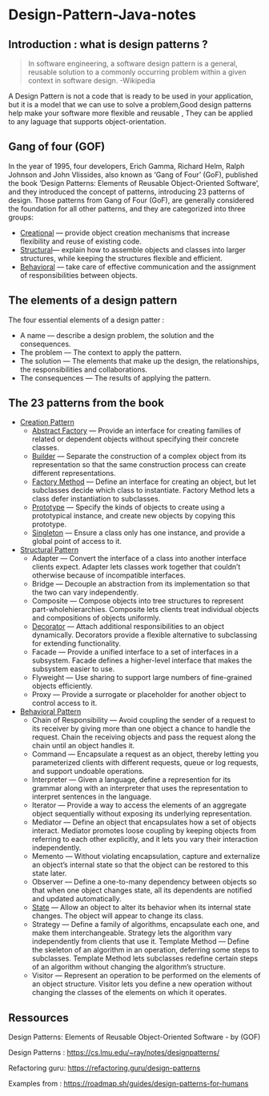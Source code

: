 ﻿# Design-Pattern-Java-notes

## Introduction : what is design patterns ?

> In software engineering, a software design pattern is a general, reusable solution to a commonly occurring problem within a given context in software design. -Wikipedia

A Design Pattern is not a code that is ready to be used in your application, but it is a model that we can use to solve a problem,Good design patterns help make your software more flexible and reusable , They can be applied to any laguage that supports object-orientation.

## Gang of four (GOF)

In the year of 1995, four developers, Erich Gamma, Richard Helm, Ralph Johnson and John Vlissides, also known as ‘Gang of Four’ (GoF), published the book ‘Design Patterns: Elements of Reusable Object-Oriented Software’, and they introduced the concept of patterns, introducing 23 patterns of design. Those patterns from Gang of Four (GoF), are generally considered the foundation for all other patterns, and they are categorized into three groups:

- [Creational](./patterns/creational-patterns/README.md) — provide object creation mechanisms that increase flexibility and reuse of existing code.
- [Structural](./patterns/structural-patterns/README.md)— explain how to assemble objects and classes into larger structures, while keeping the structures flexible and efficient.
- [Behavioral](./patterns/behavioral-patterns/README.md) — take care of effective communication and the assignment of responsibilities between objects.

## The elements of a design pattern

The four essential elements of a design patter :

- A name — describe a design problem, the solution and the consequences.
- The problem — The context to apply the pattern.
- The solution — The elements that make up the design, the relationships, the responsibilities and collaborations.
- The consequences — The results of applying the pattern.

## The 23 patterns from the book

- [Creation Pattern](./patterns/creational-patterns/README.md)
  - [Abstract Factory](./patterns/creational-patterns/Abstract-Factory) — Provide an interface for creating families of related or dependent objects without specifying their concrete classes.
  - [Builder](./patterns/creational-patterns/Builder) — Separate the construction of a complex object from its representation so that the same construction process can create different representations.
  - [Factory Method](./patterns/creational-patterns/Factory-Method) — Define an interface for creating an object, but let subclasses decide which class to instantiate. Factory Method lets a class defer instantiation to subclasses.
  - [Prototype](./patterns/creational-patterns/Prototype) — Specify the kinds of objects to create using a prototypical instance, and create new objects by copying this prototype.
  - [Singleton](./patterns/creational-patterns/Singleton) — Ensure a class only has one instance, and provide a global point of access to it.
- [Structural Pattern](./patterns/structural-patterns/README.md)
  - Adapter — Convert the interface of a class into another interface clients expect. Adapter lets classes work together that couldn’t otherwise because of incompatible interfaces.
  - Bridge — Decouple an abstraction from its implementation so that the two can vary independently.
  - Composite — Compose objects into tree structures to represent part-wholehierarchies. Composite lets clients treat individual objects and compositions of objects uniformly.
  - [Decorator](./patterns/structural-patterns/Decorator) — Attach additional responsibilities to an object dynamically. Decorators provide a flexible alternative to subclassing for extending functionality.
  - Facade — Provide a unified interface to a set of interfaces in a subsystem. Facade defines a higher-level interface that makes the subsystem easier to use.
  - Flyweight — Use sharing to support large numbers of fine-grained objects
    efficiently.
  - Proxy — Provide a surrogate or placeholder for another object to control access to it.
- [Behavioral Pattern](./patterns/behavioral-patterns/README.md)
  - Chain of Responsibility — Avoid coupling the sender of a request to its receiver by giving more than one object a chance to handle the request. Chain the receiving objects and pass the request along the chain until an object handles it.
  - Command — Encapsulate a request as an object, thereby letting you parameterized clients with different requests, queue or log requests, and support undoable operations.
  - Interpreter — Given a language, define a represention for its grammar along with an interpreter that uses the representation to interpret sentences in the language.
  - Iterator — Provide a way to access the elements of an aggregate object sequentially without exposing its underlying representation.
  - Mediator — Define an object that encapsulates how a set of objects interact. Mediator promotes loose coupling by keeping objects from referring to each other explicitly, and it lets you vary their interaction independently.
  - Memento — Without violating encapsulation, capture and externalize an object’s internal state so that the object can be restored to this state later.
  - Observer — Define a one-to-many dependency between objects so that when one object changes state, all its dependents are notified and updated automatically.
  - [State](./patterns/behavioral-patterns/State) — Allow an object to alter its behavior when its internal state changes. The object will appear to change its class.
  - Strategy — Define a family of algorithms, encapsulate each one, and make them interchangeable. Strategy lets the algorithm vary independently from clients that use it.
    Template Method — Define the skeleton of an algorithm in an operation, deferring some steps to subclasses. Template Method lets subclasses redefine certain steps of an algorithm without changing the algorithm’s structure.
  - Visitor — Represent an operation to be performed on the elements of an object structure. Visitor lets you define a new operation without changing the classes of the elements on which it operates.

## Ressources

Design Patterns: Elements of Reusable Object-Oriented Software - by (GOF)

Design Patterns : https://cs.lmu.edu/~ray/notes/designpatterns/

Refactoring guru: https://refactoring.guru/design-patterns

Examples from : https://roadmap.sh/guides/design-patterns-for-humans
